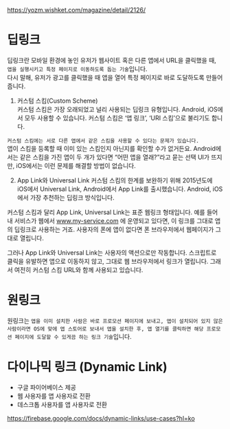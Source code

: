 https://yozm.wishket.com/magazine/detail/2126/

# 딥링크

딥링크란 모바일 환경에 놓인 유저가 웹사이트 혹은 다른 앱에서 URL을 클릭했을 때,  
`앱을 실행시키고 특정 페이지로 이동하도록 돕는 기술`입니다.  
다시 말해, 유저가 광고를 클릭했을 때 앱을 열어 특정 페이지로 바로 도달하도록 만들어 줍니다.

1. 커스텀 스킴(Custom Scheme)  
   커스텀 스킴은 가장 오래되었고 널리 사용되는 딥링크 유형입니다. Android, iOS에서 모두 사용할 수 있습니다. 커스텀 스킴은 ‘앱 링크’, ‘URI 스킴’으로 불리기도 합니다.

`커스텀 스킴에는 서로 다른 앱에서 같은 스킴을 사용할 수 있다는 문제가 있습니다.`  
앱이 스킴을 등록할 때 이미 있는 스킴인지 아닌지를 확인할 수가 없거든요. Android에서는 같은 스킴을 가진 앱이 두 개가 있다면 “어떤 앱을 열래?”라고 묻는 선택 UI가 뜨지만, iOS에서는 이런 문제를 해결할 방법이 없습니다.

2. App Link와 Universal Link
   커스텀 스킴의 한계를 보완하기 위해 2015년도에 iOS에서 Universal Link, Android에서 App Link를 출시했습니다. Android, iOS에서 가장 추천하는 딥링크 방식입니다.

커스텀 스킴과 달리 App Link, Universal Link는 표준 웹링크 형태입니다. 예를 들어 내 서비스가 웹에서 www.my-service.com 에 운영되고 있다면, 이 링크를 그대로 앱의 딥링크로 사용하는 거죠. 사용자의 폰에 앱이 없다면 폰 브라우저에서 웹페이지가 그대로 열립니다.

그러나 App Link와 Universal Link는 사용자의 액션으로만 작동합니다. 스크립트로 클릭을 유발하면 앱으로 이동하지 않고, 그대로 웹 브라우저에서 링크가 열립니다. 그래서 여전히 커스텀 스킴 URL와 함께 사용되고 있습니다.

# 원링크

원링크는 `앱을 이미 설치한 사람은 바로 프로모션 페이지에 보내고, 앱이 설치되어 있지 않은 사람이라면 OS에 맞에 앱 스토어로 보내서 앱을 설치한 후, 앱 열기를 클릭하면 해당 프로모션 페이지에 도달할 수 있게끔 하는 링크 기술`입니다.

# 다이나믹 링크 (Dynamic Link)

- 구글 파이어베이스 제공
- 웹 사용자를 앱 사용자로 전환
- 데스크톱 사용자를 앱 사용자로 전환

https://firebase.google.com/docs/dynamic-links/use-cases?hl=ko
